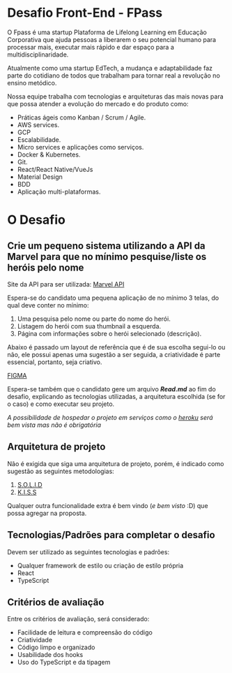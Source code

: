# Desafio Front-End - FPass

O Fpass é uma startup Plataforma de Lifelong Learning em Educação Corporativa que ajuda pessoas a liberarem o seu potencial
humano para processar mais, executar mais rápido e dar espaço para a multidisciplinaridade.

Atualmente como uma startup EdTech, a mudança e adaptabilidade faz parte do cotidiano de todos que trabalham para
tornar real a revolução no ensino metódico.

Nossa equipe trabalha com tecnologias e arquiteturas das mais novas para que possa atender a evolução do mercado e do
produto como:

* Práticas ágeis como Kanban / Scrum / Agile.
* AWS services.
* GCP
* Escalabilidade.
* Micro services e aplicações como serviços.
* Docker & Kubernetes.
* Git.
* React/React Native/VueJs
* Material Design
* BDD
* Aplicação multi-plataformas.

# O Desafio
## Crie um pequeno sistema utilizando a API da Marvel para que no mínimo pesquise/liste os heróis pelo nome
Site da API para ser utilizada: [Marvel API](https://developer.marvel.com/)

Espera-se do candidato uma pequena aplicação de no mínimo 3 telas, do qual deve conter no mínimo:
1) Uma pesquisa pelo nome ou parte do nome do herói.
2) Listagem do herói com sua thumbnail a esquerda.
3) Página com informações sobre o herói selecionado (descrição).

Abaixo é passado um layout de referência que é de sua escolha segui-lo ou não, ele possui apenas uma sugestão a ser seguida,
a criatividade é parte essencial, portanto, seja criativo.

[FIGMA](https://www.figma.com/file/4boftUcHa8S8qguaUlFCJq/Desafio-Front-End-Fpass?node-id=4%3A14845)

Espera-se também que o candidato gere um arquivo ***Read.md*** ao fim do desafio, explicando as tecnologias utilizadas, a
arquitetura escolhida (se for o caso) e como executar seu projeto.

_A possibilidade de hospedar o projeto em serviços como o [heroku](https://www.heroku.com/) será bem vista mas não é obrigatória_

## Arquitetura de projeto

Não é exigida que siga uma arquitetura de projeto, porém, é indicado como sugestão as seguintes metodologias:
1) [S.O.L.I.D](https://medium.com/desenvolvendo-com-paixao/o-que-%C3%A9-solid-o-guia-completo-para-voc%C3%AA-entender-os-5-princ%C3%ADpios-da-poo-2b937b3fc530)
2) [K.I.S.S](https://uxdesign.blog.br/a-origem-do-keep-it-simple-stupid-kiss-b24085dc1327)

Qualquer outra funcionalidade extra é bem vindo (_e bem visto_ :D) que possa agregar na proposta.
## Tecnologias/Padrões para completar o desafio
Devem ser utilizado as seguintes tecnologias e padrões:
* Qualquer framework de estilo ou criação de estilo própria
* React
* TypeScript

## Critérios de avaliação
Entre os critérios de avaliação, será considerado:
* Facilidade de leitura e compreensão do código
* Criatividade
* Código limpo e organizado
* Usabilidade dos hooks
* Uso do TypeScript e da tipagem
